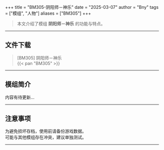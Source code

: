 +++
title = "BM305-阴阳师－神乐"
date = "2025-03-07"
author = "Bny"
tags = ["模组", "人物"]
aliases = ["BM305"]
+++

> 本文介绍了模组 **阴阳师－神乐** 的功能与特点。

---

## 文件下载

> [BM305] 阴阳师－神乐  
{{< pan "BM305" >}}  

---

## 模组简介

>  
内容有待更新...  

---

## 注意事项

>  
为避免损坏存档，使用前请备份游戏数据。  
可能与其他模组存在冲突，建议单独测试。  

---


